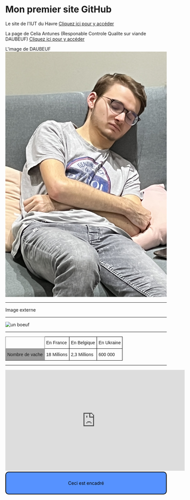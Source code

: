 # Mon premier site GitHub

Le site de l'IUT du Havre
[Cliquez ici pour y accéder](https://www-iut.univ-lehavre.fr)

La page de Celia Antunes (Responable Controle Qualite sur viande DAUBEUF)
[Cliquez ici pour y accéder](./celia.md)

L'image de DAUBEUF
<img src="./images/clemich.JPG" alt="Voici une image de clemich" title="Un pokémon sauvage est aparut"/>

***

Image externe 

***

<img src="https://st4.depositphotos.com/1830989/28374/i/450/depositphotos_283741610-stock-photo-cute-cow-portrait.jpg" alt="un boeuf" title="un boeuf">

*** 

<style type="text/css">
.tg  {border-collapse:collapse;border-spacing:0;}
.tg td{border-color:black;border-style:solid;border-width:1px;font-family:Arial, sans-serif;font-size:14px;
  overflow:hidden;padding:10px 5px;word-break:normal;}
.tg th{border-color:black;border-style:solid;border-width:1px;font-family:Arial, sans-serif;font-size:14px;
  font-weight:normal;overflow:hidden;padding:10px 5px;word-break:normal;}
.tg .tg-266k{background-color:#9b9b9b;border-color:inherit;text-align:left;vertical-align:top}
.tg .tg-0pky{border-color:inherit;text-align:left;vertical-align:top}
.tg .tg-0lax{text-align:left;vertical-align:top}

.encadre{
	background-color: #5692FF;
	border-radius: 10px;
	border: 2px solid #000;
	padding: 25px;
	color: black;
	text-align: center;
}

</style>

<div class="tableau">
	<table class="tg">
		<thead>
  			<tr>
				<th class="tg-0pky"></th>
				<th class="tg-0lax">En France</th>
				<th class="tg-0lax">En Belgique</th>
				<th class="tg-0lax">En Ukraine</th>
			</tr>
		</thead>
		<tbody>
			<tr>
				<td class="tg-266k">Nombre de vache</td>
				<td class="tg-0lax">18 Millions</td>
				<td class="tg-0lax">2,3 Millions</td>
				<td class="tg-0lax">600 000</td>
			</tr>
		</tbody>
	</table>
</div>

***

<iframe width="560" height="315" src="https://www.youtube.com/embed/b8HVQtIoBYU" title="YouTube video player" frameborder="0" allow="accelerometer; autoplay; clipboard-write; encrypted-media; gyroscope; picture-in-picture; web-share" allowfullscreen></iframe>

<div class="encadre">Ceci est encadré </div>